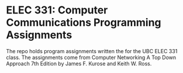 # ELEC 331: Computer Communications Programming Assignments
The repo holds program assignments written the for the UBC ELEC 331 class. The assignments come from Computer Networking A Top Down Approach 7th Edition by James F. Kurose and Keith W. Ross.